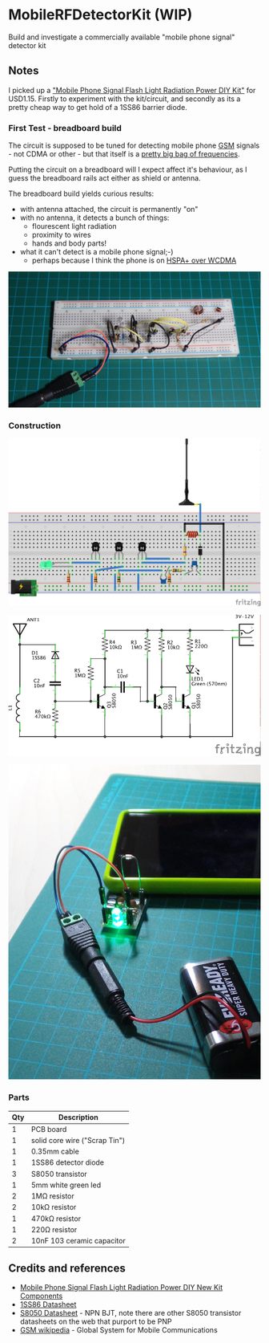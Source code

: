 # MobileRFDetectorKit (WIP)

Build and investigate a commercially available "mobile phone signal" detector kit

## Notes

I picked up a ["Mobile Phone Signal Flash Light Radiation Power DIY Kit"](http://www.aliexpress.com/item/Mobile-Phone-Signal-Flash-Light-Radiation-Power-DIY-New-Kit-Components/32298290064.html) for USD1.15. Firstly to experiment with the kit/circuit, and secondly as its a pretty cheap way to get hold of a 1SS86 barrier diode.

### First Test - breadboard build

The circuit is supposed to be tuned for detecting mobile phone [GSM](http://en.wikipedia.org/wiki/GSM) signals - not CDMA or other -
but that itself is a [pretty big bag of frequencies](http://en.wikipedia.org/wiki/GSM_frequency_bands).

Putting the circuit on a breadboard will I expect affect it's behaviour, as I guess the breadboard rails act either as shield or antenna.

The breadboard build yields curious results:
* with antenna attached, the circuit is permanently "on"
* with no antenna, it detects a bunch of things:
  - flourescent light radiation
  - proximity to wires
  - hands and body parts!
* what it can't detect is a mobile phone signal;-)
  - perhaps because I think the phone is on [HSPA+ over WCDMA](http://en.wikipedia.org/wiki/Evolved_HSPA)


![The Build](./assets/MobileRFDetectorKit_breadboard.jpg?raw=true)



### Construction

![The Breadboard](./assets/MobileRFDetectorKit_bb.jpg?raw=true)

![The Schematic](./assets/MobileRFDetectorKit_schematic.jpg?raw=true)

![The Build](./assets/MobileRFDetectorKit_build.jpg?raw=true)

### Parts

| Qty | Description                   |
|-----|-------------------------------|
|   1 | PCB board                     |
|   1 | solid core wire ("Scrap Tin") |
|   1 | 0.35mm cable                  |
|   1 | 1SS86 detector diode          |
|   3 | S8050 transistor              |
|   1 | 5mm white green led           |
|   2 | 1MΩ resistor                  |
|   2 | 10kΩ resistor                 |
|   1 | 470kΩ resistor                |
|   1 | 220Ω resistor                 |
|   2 | 10nF 103 ceramic capacitor    |


## Credits and references
* [Mobile Phone Signal Flash Light Radiation Power DIY New Kit Components](http://www.aliexpress.com/item/Mobile-Phone-Signal-Flash-Light-Radiation-Power-DIY-New-Kit-Components/32298290064.html)
* [1SS86 Datasheet](http://www.datasheetwiki.com/entry/1SS86-Datasheet-PDF)
* [S8050 Datasheet](http://electronics.se-ed.com/magic/s8050.pdf) - NPN BJT, note there are other S8050 transistor datasheets on the web that purport to be PNP
* [GSM wikipedia](http://en.wikipedia.org/wiki/GSM) - Global System for Mobile Communications
